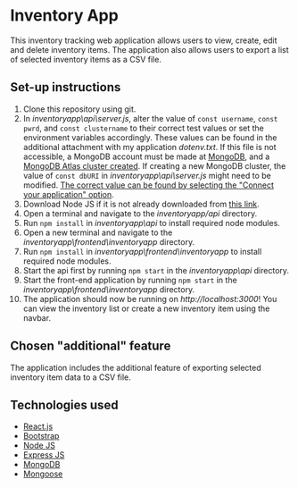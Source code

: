 # Inventory App

This inventory tracking web application allows users to view, create, edit and delete inventory items. The application also allows users to export a list of selected inventory items as a CSV file.

## Set-up instructions
1. Clone this repository using git.
2. In *inventoryapp\api\server.js*, alter the value of `const username`, `const pwrd`, and `const clustername` to their correct test values or set the environment variables accordingly. These values can be found in the additional attachment with my application *dotenv.txt*. If this file is not accessible, a MongoDB account must be made at [MongoDB](https://www.mongodb.com/), and a [MongoDB Atlas cluster created](https://www.youtube.com/watch?v=esKNjzDZItQ). If creating a new MongoDB cluster, the value of `const dbURI` in *inventoryapp\api\server.js* might need to be modified. [The correct value can be found by selecting the "Connect your application" option](https://youtu.be/esKNjzDZItQ?t=338).
3. Download Node JS if it is not already downloaded from [this link](https://nodejs.org/en/).
4. Open a terminal and navigate to the *inventoryapp/api* directory.
5. Run `npm install` in *inventoryapp\api* to install required node modules.
6. Open a new terminal and navigate to the *inventoryapp\frontend\inventoryapp* directory.
7. Run `npm install` in *inventoryapp\frontend\inventoryapp* to install required node modules.
8. Start the api first by running `npm start` in the *inventoryapp\api* directory.
9. Start the front-end application by running `npm start` in the *inventoryapp\frontend\inventoryapp* directory.
10. The application should now be running on *http://localhost:3000*! You can view the inventory list or create a new inventory item using the navbar.

## Chosen "additional" feature
The application includes the additional feature of exporting selected inventory item data to a CSV file.

## Technologies used
* [React.js](https://reactjs.org/)
* [Bootstrap](https://getbootstrap.com)
* [Node JS](https://nodejs.org/en/)
* [Express JS](https://expressjs.com/)
* [MongoDB](https://www.mongodb.com/)
* [Mongoose](https://mongoosejs.com/)